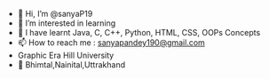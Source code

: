 - 👋 Hi, I’m @sanyaP19
- 👀 I’m interested in learning
- 🌱 I have learnt Java, C, C++, Python, HTML, CSS, OOPs Concepts
- 📫 How to reach me : sanyapandey190@gmail.com
- Graphic Era Hill University
- 📍 Bhimtal,Nainital,Uttrakhand
